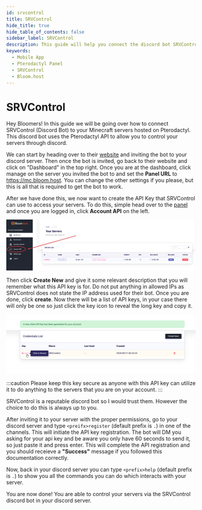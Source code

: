 ```yaml
---
id: srvcontrol
title: SRVControl
hide_title: true
hide_table_of_contents: false
sidebar_label: SRVControl
description: This guide will help you connect the discord bot SRVControl to your pterodactyl servers so you are able to control your servers through discord.
keywords:
  - Mobile App
  - Pterodactyl Panel
  - SRVControl
  - Bloom.host
---
```

# SRVControl

Hey Bloomers! In this guide we will be going over how to connect SRVControl (Discord Bot) to your Minecraft servers hosted on Pterodactyl. This discord bot uses the Pterodactyl API to allow you to control your servers through discord.

We can start by heading over to their [website](https://srvcontrol.xyz/) and inviting the bot to your discord server. Then once the bot is invited, go back to their website and click on "Dashboard" in the top right. Once you are at the dashboard, click manage on the server you invited the bot to and set the **Panel URL** to https://mc.bloom.host. You can change the other settings if you please, but this is all that is required to get the bot to work.

After we have done this, we now want to create the API Key that SRVControl can use to access your servers. To do this, simple head over to the [panel](https://mc.bloom.host/) and once you are logged in, click **Account API** on the left.

![SRVControl](../static/img/srvcontrol/account-api-dashboard.png)

Then click **Create New** and give it some relevant description that you will remember what this API key is for. Do not put anything in allowed IPs as SRVControl does not state the IP address used for their bot. Once you are done, click **create**. Now there will be a list of API keys, in your case there will only be one so just click the key icon to reveal the long key and copy it. 

![SRVControl](../static/img/srvcontrol/pteroapi-creds-list.png)

:::caution
Please keep this key secure as anyone with this API key can utilize it to do anything to the servers that you are on your account. 
:::

SRVControl is a reputable discord bot so I would trust them. However the choice to do this is always up to you.

After inviting it to your server with the proper permissions, go to your discord server and type ```<preifx>register``` (default prefix is ```.```) in one of the channels. This will initiate the API key registration. The bot will DM you asking for your api key and be aware you only have 60 seconds to send it, so just paste it and press enter. This will complete the API registration and you should receieve a **"Success"** message if you followed this documentation correctly.

Now, back in your discord server you can type ```<prefix>help``` (default prefix is ```.```) to show you all the commands you can do which interacts with your server.

You are now done! You are able to control your servers via the SRVControl discord bot in your discord server.
